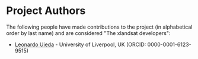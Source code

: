 # Project Authors

The following people have made contributions to the project (in alphabetical
order by last name) and are considered "The xlandsat developers":

* [Leonardo Uieda](https://github.com/leouieda) - University of Liverpool, UK (ORCID: 0000-0001-6123-9515)
